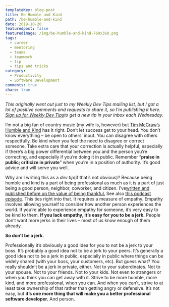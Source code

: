 ```yaml
---
templateKey: blog-post
title: Be Humble and Kind
path: /be-humble-and-kind
date: 2019-10-28
featuredpost: false
featuredimage: /img/be-humble-and-kind-760x360.png
tags:
  - career
  - mentoring
  - teams
  - teamwork
  - tip
  - tips and tricks
category:
  - Productivity
  - Software Development
comments: true
share: true
---
```

*This originally went out just to my Weekly Dev Tips mailing list, but I got a lot of positive comments and requests to share it, so I’m publishing it here. [Sign up for Weekly Dev Tips](https://ardalis.com/tips)to get a new tip in your inbox each Wednesday.*

I’m not a big fan of country music (my wife is, however) but [Tim McGraw’s Humble and Kind](https://www.google.com/search?q=humble+and+kind+lyrics&oq=humble+and+kind+lyrics) has it right. Don’t let success get to your head. You don’t know everything – be open to others’ input. You can disagree with others respectfully. Be kind when you feel the need to disagree or correct someone. Take extra care that your correction is actually helpful, especially if there’s a big power differential between you and the person you’re correcting, and especially if you’re doing it in public. Remember “**praise in public; criticize in private**” when you’re in a position of authority. It’s good advice and will serve you well.

Why am I writing this as a *dev tip*(if that’s not obvious)? Because being humble and kind is a part of being professional as much as it is a part of just being a good person, neighbor, coworker, and citizen. I’ve[written and published before on the value of being thankful.](https://ardalis.com/be-a-thankful-developer) See also [this podcast episode](https://weeklydevtips.com/episodes/013-fbd3d747). This ties right into that. It requires a measure of empathy. Empathy involves allowing yourself to consider how another person experiences the world. If you’re able to experience empathy for someone, it’s very easy to be kind to them. **If you lack empathy, it’s easy for you to be a jerk.** People don’t want more jerks in their lives – most of us know enough of them already.

**So don’t be a jerk.**

Professionally it’s obviously a good idea for you to not be a jerk to your boss. It’s probably a good idea not to be a jerk to your peers. It’s generally a good idea not to be a jerk in public, especially in public where things can be widely shared (with your boss, your customers, etc). But guess what? You really shouldn’t be a jerk in private, either. Not to your subordinates. Not to your spouse. Not to your friends. Not to your kids. Not even to strangers or when you think you can get away with it. Strive to be more humble, more kind, and more professional, when you can. And when you can’t, strive to at least take ownership of that rather than getting angry or defensive. It’s not easy, but **it’s one more thing that will make you a better professional software developer.** And person.